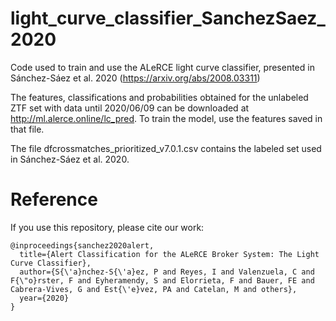 # light_curve_classifier_SanchezSaez_2020
Code used to train and use the ALeRCE light curve classifier, presented in Sánchez-Sáez et al. 2020 (https://arxiv.org/abs/2008.03311)

The features, classifications and probabilities obtained for the unlabeled ZTF set with data until 2020/06/09 can be downloaded at http://ml.alerce.online/lc_pred.
To train the model, use the features saved in that file.

The file dfcrossmatches_prioritized_v7.0.1.csv contains the labeled set used in Sánchez-Sáez et al. 2020. 

# Reference

If you use this repository, please cite our work:

```
@inproceedings{sanchez2020alert,
  title={Alert Classification for the ALeRCE Broker System: The Light Curve Classifier},
  author={S{\'a}nchez-S{\'a}ez, P and Reyes, I and Valenzuela, C and F{\"o}rster, F and Eyheramendy, S and Elorrieta, F and Bauer, FE and Cabrera-Vives, G and Est{\'e}vez, PA and Catelan, M and others},
  year={2020}
}
```

